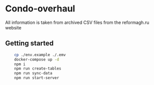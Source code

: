 # Condo-overhaul

All information is taken from archived CSV files from the reformagh.ru website

## Getting started

```bash
    cp ./env.example ./.emv
    docker-compose up -d
    npm i
    npm run create-tables
    npm run sync-data
    npm run start-server
```


